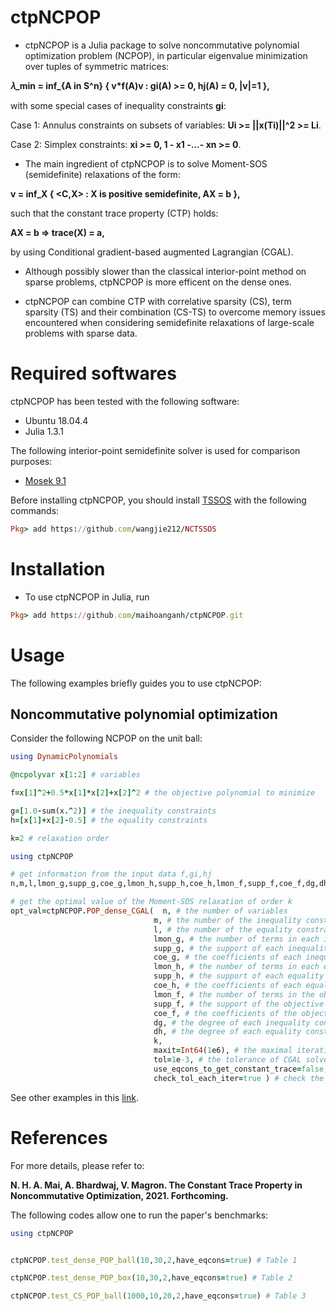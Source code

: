 # ctpNCPOP
- ctpNCPOP is a Julia package to solve noncommutative polynomial optimization problem (NCPOP), in particular eigenvalue minimization over tuples of symmetric matrices:

**𝜆_min = inf_{A in S^n} { v*f(A)v : gi(A) >= 0, hj(A) = 0, |v|=1 },**

with some special cases of inequality constraints **gi**:

Case 1: Annulus constraints on subsets of variables: **Ui >= ||x(Ti)||^2 >= Li**.

Case 2: Simplex constraints: **xi >= 0, 1 - x1 -...- xn >= 0**.

- The main ingredient of ctpNCPOP is to solve Moment-SOS (semidefinite) relaxations of the form:

**v = inf_X { <C,X> : X is positive semidefinite, AX = b },**

such that the constant trace property (CTP) holds:

**AX = b => trace(X) = a,**

by using Conditional gradient-based augmented Lagrangian (CGAL).

- Although possibly slower than the classical interior-point method on sparse problems, ctpNCPOP is more efficent on the dense ones.

- ctpNCPOP can combine CTP with correlative sparsity (CS), term sparsity (TS) and their combination (CS-TS) to overcome memory issues encountered when considering semidefinite relaxations of large-scale problems with sparse data.


# Required softwares
ctpNCPOP has been tested with the following software:
- Ubuntu 18.04.4
- Julia 1.3.1

The following interior-point semidefinite solver is used for comparison purposes:
- [Mosek 9.1](https://www.mosek.com)

Before installing ctpNCPOP, you should install [TSSOS](https://github.com/wangjie212/NCTSSOS) with the following commands:
```ruby
Pkg> add https://github.com/wangjie212/NCTSSOS
```

# Installation
- To use ctpNCPOP in Julia, run
```ruby
Pkg> add https://github.com/maihoanganh/ctpNCPOP.git
```

# Usage
The following examples briefly guides you to use ctpNCPOP:

## Noncommutative polynomial optimization
Consider the following NCPOP on the unit ball:
```ruby
using DynamicPolynomials

@ncpolyvar x[1:2] # variables

f=x[1]^2+0.5*x[1]*x[2]+x[2]^2 # the objective polynomial to minimize

g=[1.0-sum(x.^2)] # the inequality constraints
h=[x[1]+x[2]-0.5] # the equality constraints

k=2 # relaxation order

using ctpNCPOP

# get information from the input data f,gi,hj
n,m,l,lmon_g,supp_g,coe_g,lmon_h,supp_h,coe_h,lmon_f,supp_f,coe_f,dg,dh=ctpNCPOP.get_info(x,f,g,h)

# get the optimal value of the Moment-SOS relaxation of order k
opt_val=ctpNCPOP.POP_dense_CGAL(  n, # the number of variables
                                m, # the number of the inequality constraints
                                l, # the number of the equality constraints
                                lmon_g, # the number of terms in each inequality constraint
                                supp_g, # the support of each inequality constraint
                                coe_g, # the coefficients of each inequality constraint
                                lmon_h, # the number of terms in each equality constraint
                                supp_h, # the support of each equality constraint
                                coe_h, # the coefficients of each equality constraint
                                lmon_f, # the number of terms in the objective polynomial
                                supp_f, # the support of the objective polynomial
                                coe_f, # the coefficients of the objective polynomial
                                dg, # the degree of each inequality constraint
                                dh, # the degree of each equality constraint
                                k,
                                maxit=Int64(1e6), # the maximal iteration of CGAL solver
                                tol=1e-3, # the tolerance of CGAL solver
                                use_eqcons_to_get_constant_trace=false, # use the equality constraints to get constant trace
                                check_tol_each_iter=true ) # check the tolerance at each iteration
```

See other examples in this [link](https://github.com/maihoanganh/ctpNCPOP/tree/main/examples).


# References
For more details, please refer to:

**N. H. A. Mai, A. Bhardwaj, V. Magron. The Constant Trace Property in Noncommutative Optimization, 2021. Forthcoming.**

The following codes allow one to run the paper's benchmarks:
```ruby
using ctpNCPOP


ctpNCPOP.test_dense_POP_ball(10,30,2,have_eqcons=true) # Table 1

ctpNCPOP.test_dense_POP_box(10,30,2,have_eqcons=true) # Table 2

ctpNCPOP.test_CS_POP_ball(1000,10,20,2,have_eqcons=true) # Table 3

```
